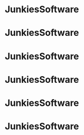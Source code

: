 # JunkiesSoftware
# JunkiesSoftware
# JunkiesSoftware
# JunkiesSoftware
# JunkiesSoftware
# JunkiesSoftware
